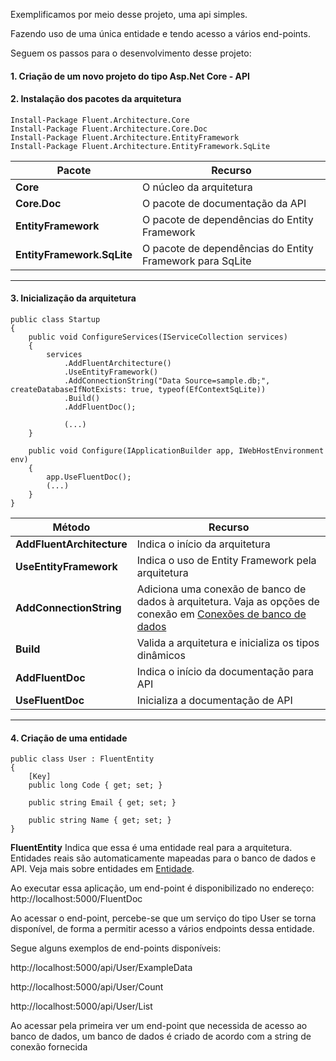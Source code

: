 ﻿Exemplificamos por meio desse projeto, uma api simples.

Fazendo uso de uma única entidade e tendo acesso a vários end-points.

Seguem os passos para o desenvolvimento desse projeto:

#### 1. Criação de um novo projeto do tipo Asp.Net Core - API
#### 2. Instalação dos pacotes da arquitetura
````Nuget
Install-Package Fluent.Architecture.Core
Install-Package Fluent.Architecture.Core.Doc
Install-Package Fluent.Architecture.EntityFramework
Install-Package Fluent.Architecture.EntityFramework.SqLite
````
| Pacote| Recurso|
| ------------- |-------------|
|**Core** | O núcleo da arquitetura|
|**Core.Doc** | O pacote de documentação da API|
|**EntityFramework** | O pacote de dependências do Entity Framework|
|**EntityFramework.SqLite** | O pacote de dependências do Entity Framework para SqLite|

___

#### 3. Inicialização da arquitetura
````CSharp
public class Startup
{
    public void ConfigureServices(IServiceCollection services)
    {
        services
            .AddFluentArchitecture()
            .UseEntityFramework()
            .AddConnectionString("Data Source=sample.db;", createDatabaseIfNotExists: true, typeof(EfContextSqLite))
            .Build()
            .AddFluentDoc();

            (...)
    }

    public void Configure(IApplicationBuilder app, IWebHostEnvironment env)
    {
        app.UseFluentDoc();
        (...)
    }
}
````

| Método| Recurso|
| ------------- |-------------|
| **AddFluentArchitecture**|Indica o início da arquitetura|
| **UseEntityFramework**       |  Indica o uso de Entity Framework pela arquitetura|
| **AddConnectionString** | Adiciona uma conexão de banco de dados à arquitetura. Vaja as opções de conexão em [Conexões de banco de dados](conexoes)|
|**Build** | Valida a arquitetura e inicializa os tipos dinâmicos|
|**AddFluentDoc** | Indica o início da documentação para API|
|**UseFluentDoc** | Inicializa a documentação de API|

___

#### 4. Criação de uma entidade
````CSharp
public class User : FluentEntity
{
    [Key]
    public long Code { get; set; }

    public string Email { get; set; }

    public string Name { get; set; }
}
````

**FluentEntity** Indica que essa é uma entidade real para a arquitetura.
Entidades reais são automaticamente mapeadas para o banco de dados e API. Veja mais sobre entidades em [Entidade](entidade).

Ao executar essa aplicação, um end-point é disponibilizado no endereço: http://localhost:5000/FluentDoc

Ao acessar o end-point, percebe-se que um serviço do tipo User se torna disponível, 
de forma a permitir acesso a vários endpoints dessa entidade.

Segue alguns exemplos de end-points disponíveis:

http://localhost:5000/api/User/ExampleData

http://localhost:5000/api/User/Count

http://localhost:5000/api/User/List

Ao acessar pela primeira ver um end-point que necessida de acesso ao banco de dados, um banco de dados é criado de acordo com a string de conexão fornecida